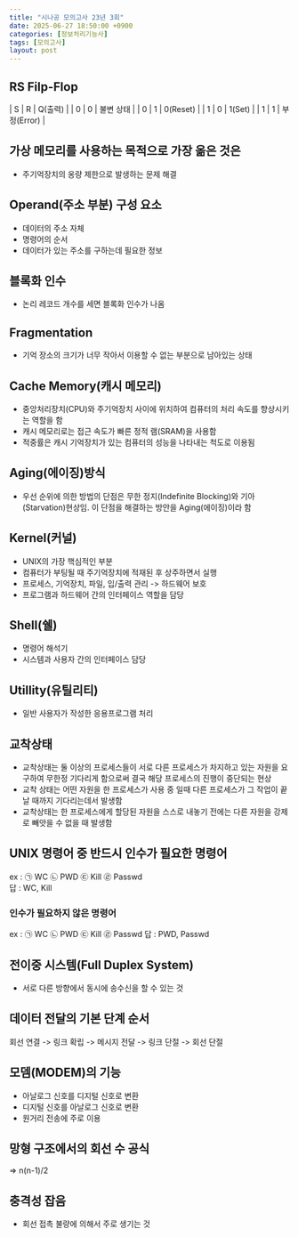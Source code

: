 ```yaml
---
title: "시나공 모의고사 23년 3회"
date: 2025-06-27 18:50:00 +0900
categories: [정보처리기능사]
tags: [모의고사]
layout: post
---
```


## RS Filp-Flop

| S | R | Q(출력) |
| 0 | 0 | 불변 상태 |
| 0 | 1 | 0(Reset) |
| 1 | 0 | 1(Set) |
| 1 | 1 | 부정(Error) |

## 가상 메모리를 사용하는 목적으로 가장 옮은 것은
- 주기억장치의 옹량 제한으로 발생하는 문제 해결

## Operand(주소 부분) 구성 요소
- 데이터의 주소 자체
- 명령어의 순서
- 데이터가 있는 주소를 구하는데 필요한 정보

## 블록화 인수
- 논리 레코드 개수를 세면 블록화 인수가 나옴

## Fragmentation
- 기억 장소의 크기가 너무 작아서 이용할 수 없는 부분으로 남아있는 상태

## Cache Memory(캐시 메모리)
- 중앙처리장치(CPU)와 주기억장치 사이에 위치하여 컴퓨터의 처리 속도를 향상시키는 역할을 함
- 캐시 메모리로는 접근 속도가 빠른 정적 램(SRAM)을 사용함
- 적중률은 캐시 기억장치가 있는 컴퓨터의 성능을 나타내는 척도로 이용됨

## Aging(에이징)방식
- 우선 순위에 의한 방법의 단점은 무한 정지(Indefinite Blocking)와 기아(Starvation)현상임. 이 단점을 해결하는 방안을 Aging(에이징)이라 함

## Kernel(커널)
- UNIX의 가장 핵심적인 부분
- 컴퓨터가 부팅될 때 주기억장치에 적재된 후 상주하면서 실행
- 프로세스, 기억장치, 파일, 입/출력 관리 -> 하드웨어 보호
- 프로그램과 하드웨어 간의 인터페이스 역할을 담당

## Shell(쉘)
- 명령어 해석기
- 시스템과 사용자 간의 인터페이스 담당

## Utillity(유틸리티)
- 일반 사용자가 작성한 응용프로그램 처리

## 교착상태
- 교착상태는 둘 이상의 프로세스들이 서로 다른 프로세스가 차지하고 있는 자원을 요구하여 무한정 기다리게 함으로써 결국 해당 프로세스의 진행이 중단되는 현상
- 교착 상태는 어떤 자원을 한 프로세스가 사용 중 일때 다른 프로세스가 그 작업이 끝날 때까지 기다리는데서 발생함
- 교착상태는 한 프로세스에게 할당된 자원을 스스로 내놓기 전에는 다른 자원을 강제로 빼앗을 수 없을 때 발생함

## UNIX 명령어 중 반드시 인수가 필요한 명령어
ex : ㉠ WC ㉡ PWD ㉢ Kill ㉣ Passwd  
답 : WC, Kill

### 인수가 필요하지 않은 명령어
ex : ㉠ WC ㉡ PWD ㉢ Kill ㉣ Passwd
답 : PWD, Passwd

## 전이중 시스템(Full Duplex System)
- 서로 다른 방향에서 동시에 송수신을 할 수 있는 것

## 데이터 전달의 기본 단계 순서
회선 연결 -> 링크 확립 -> 메시지 전달 -> 링크 단절 -> 회선 단절

## 모뎀(MODEM)의 기능
- 아날로그 신호를 디지털 신호로 변환
- 디지털 신호를 아날로그 신호로 변환
- 원거리 전송에 주로 이용

## 망형 구조에서의 회선 수 공식
=> n(n-1)/2

## 충격성 잡음
- 회선 접촉 불량에 의해서 주로 생기는 것